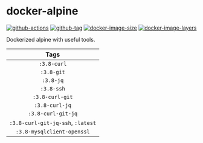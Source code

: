# docker-alpine

[![github-actions](https://github.com/theohbrothers/docker-alpine/workflows/ci-master-pr/badge.svg)](https://github.com/theohbrothers/docker-alpine/actions)
[![github-tag](https://img.shields.io/github/tag/theohbrothers/docker-alpine)](https://github.com/theohbrothers/docker-alpine/releases/)
[![docker-image-size](https://img.shields.io/microbadger/image-size/theohbrothers/docker-alpine/latest)](https://hub.docker.com/r/theohbrothers/docker-alpine)
[![docker-image-layers](https://img.shields.io/microbadger/layers/theohbrothers/docker-alpine/latest)](https://hub.docker.com/r/theohbrothers/docker-alpine)

Dockerized alpine with useful tools.

| Tags |
|:-------:|
| `:3.8-curl` |
| `:3.8-git` |
| `:3.8-jq` |
| `:3.8-ssh` |
| `:3.8-curl-git` |
| `:3.8-curl-jq` |
| `:3.8-curl-git-jq` |
| `:3.8-curl-git-jq-ssh`, `:latest` |
| `:3.8-mysqlclient-openssl` |
